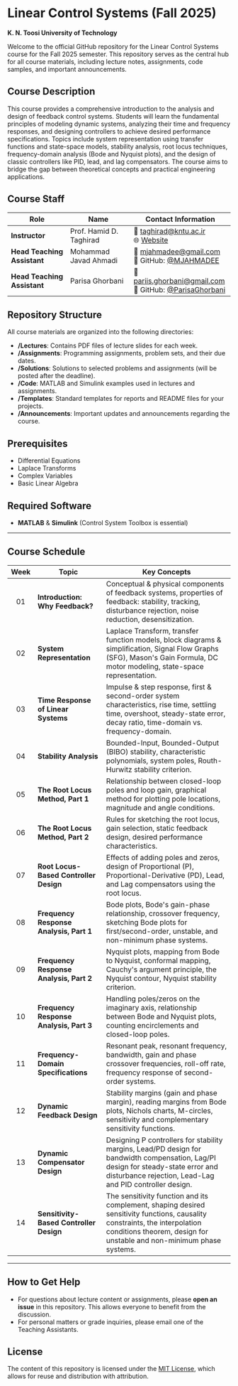 # Linear Control Systems (Fall 2025)
**K. N. Toosi University of Technology**

Welcome to the official GitHub repository for the Linear Control Systems course for the Fall 2025 semester. This repository serves as the central hub for all course materials, including lecture notes, assignments, code samples, and important announcements.

## Course Description

This course provides a comprehensive introduction to the analysis and design of feedback control systems. Students will learn the fundamental principles of modeling dynamic systems, analyzing their time and frequency responses, and designing controllers to achieve desired performance specifications. Topics include system representation using transfer functions and state-space models, stability analysis, root locus techniques, frequency-domain analysis (Bode and Nyquist plots), and the design of classic controllers like PID, lead, and lag compensators. The course aims to bridge the gap between theoretical concepts and practical engineering applications.

## Course Staff

| Role                      | Name                       | Contact Information                                                                                               |
| ------------------------- | -------------------------- | ----------------------------------------------------------------------------------------------------------------- |
| **Instructor** | Prof. Hamid D. Taghirad    | 📧 [taghirad@kntu.ac.ir](mailto:taghirad@kntu.ac.ir) <br> 🌐 [Website](http://aras.kntu.ac.ir/taghirad)             |
| **Head Teaching Assistant** | Mohammad Javad Ahmadi      | 📧 [mjahmadee@gmail.com](mailto:mjahmadee@gmail.com) <br> 🐙 GitHub: [@MJAHMADEE](https://github.com/MJAHMADEE) |
| **Head Teaching Assistant** | Parisa Ghorbani            | 📧 [pariis.ghorbani@gmail.com](mailto:pariis.ghorbani@gmail.com) <br> 🐙 GitHub: [@ParisaGhorbani](https://github.com/ParisaGhorbani) |

## Repository Structure

All course materials are organized into the following directories:

* **/Lectures**: Contains PDF files of lecture slides for each week.
* **/Assignments**: Programming assignments, problem sets, and their due dates.
* **/Solutions**: Solutions to selected problems and assignments (will be posted after the deadline).
* **/Code**: MATLAB and Simulink examples used in lectures and assignments.
* **/Templates**: Standard templates for reports and README files for your projects.
* **/Announcements**: Important updates and announcements regarding the course.

## Prerequisites

* Differential Equations
* Laplace Transforms
* Complex Variables
* Basic Linear Algebra

## Required Software

* **MATLAB** & **Simulink** (Control System Toolbox is essential)

---

## Course Schedule

| Week | Topic                                   | Key Concepts                                                                                                                              |
| :--: | --------------------------------------- | ----------------------------------------------------------------------------------------------------------------------------------------- |
|  01  | **Introduction: Why Feedback?** | Conceptual & physical components of feedback systems, properties of feedback: stability, tracking, disturbance rejection, noise reduction, desensitization. |
|  02  | **System Representation** | Laplace Transform, transfer function models, block diagrams & simplification, Signal Flow Graphs (SFG), Mason's Gain Formula, DC motor modeling, state-space representation. |
|  03  | **Time Response of Linear Systems** | Impulse & step response, first & second-order system characteristics, rise time, settling time, overshoot, steady-state error, decay ratio, time-domain vs. frequency-domain. |
|  04  | **Stability Analysis** | Bounded-Input, Bounded-Output (BIBO) stability, characteristic polynomials, system poles, Routh-Hurwitz stability criterion. |
|  05  | **The Root Locus Method, Part 1** | Relationship between closed-loop poles and loop gain, graphical method for plotting pole locations, magnitude and angle conditions. |
|  06  | **The Root Locus Method, Part 2** | Rules for sketching the root locus, gain selection, static feedback design, desired performance characteristics. |
|  07  | **Root Locus-Based Controller Design** | Effects of adding poles and zeros, design of Proportional (P), Proportional-Derivative (PD), Lead, and Lag compensators using the root locus. |
|  08  | **Frequency Response Analysis, Part 1** | Bode plots, Bode's gain-phase relationship, crossover frequency, sketching Bode plots for first/second-order, unstable, and non-minimum phase systems. |
|  09  | **Frequency Response Analysis, Part 2** | Nyquist plots, mapping from Bode to Nyquist, conformal mapping, Cauchy's argument principle, the Nyquist contour, Nyquist stability criterion. |
|  10  | **Frequency Response Analysis, Part 3** | Handling poles/zeros on the imaginary axis, relationship between Bode and Nyquist plots, counting encirclements and closed-loop poles. |
|  11  | **Frequency-Domain Specifications** | Resonant peak, resonant frequency, bandwidth, gain and phase crossover frequencies, roll-off rate, frequency response of second-order systems. |
|  12  | **Dynamic Feedback Design** | Stability margins (gain and phase margin), reading margins from Bode plots, Nichols charts, M-circles, sensitivity and complementary sensitivity functions. |
|  13  | **Dynamic Compensator Design** | Designing P controllers for stability margins, Lead/PD design for bandwidth compensation, Lag/PI design for steady-state error and disturbance rejection, Lead-Lag and PID controller design. |
|  14  | **Sensitivity-Based Controller Design** | The sensitivity function and its complement, shaping desired sensitivity functions, causality constraints, the interpolation conditions theorem, design for unstable and non-minimum phase systems. |

---

## How to Get Help

* For questions about lecture content or assignments, please **open an issue** in this repository. This allows everyone to benefit from the discussion.
* For personal matters or grade inquiries, please email one of the Teaching Assistants.

## License

The content of this repository is licensed under the [MIT License](LICENSE.md), which allows for reuse and distribution with attribution.
